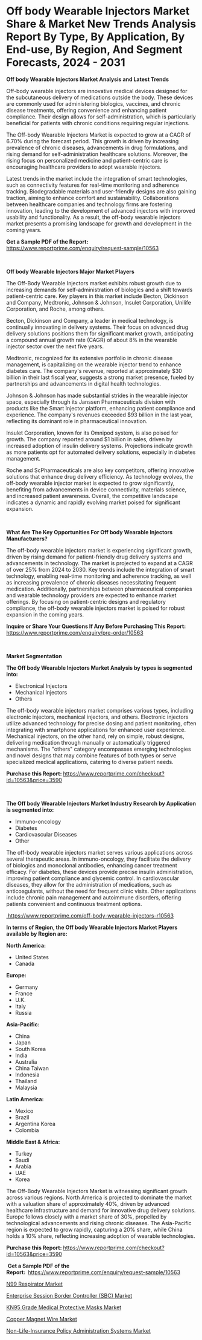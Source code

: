 <p><h1>Off body Wearable Injectors Market Share & Market New Trends Analysis Report By Type, By Application, By End-use, By Region, And Segment Forecasts, 2024 - 2031</h1></p><p><strong>Off body Wearable Injectors Market Analysis and Latest Trends</strong></p>
<p><p>Off-body wearable injectors are innovative medical devices designed for the subcutaneous delivery of medications outside the body. These devices are commonly used for administering biologics, vaccines, and chronic disease treatments, offering convenience and enhancing patient compliance. Their design allows for self-administration, which is particularly beneficial for patients with chronic conditions requiring regular injections.</p><p>The Off-body Wearable Injectors Market is expected to grow at a CAGR of 6.70% during the forecast period. This growth is driven by increasing prevalence of chronic diseases, advancements in drug formulations, and rising demand for self-administration healthcare solutions. Moreover, the rising focus on personalized medicine and patient-centric care is encouraging healthcare providers to adopt wearable injectors.</p><p>Latest trends in the market include the integration of smart technologies, such as connectivity features for real-time monitoring and adherence tracking. Biodegradable materials and user-friendly designs are also gaining traction, aiming to enhance comfort and sustainability. Collaborations between healthcare companies and technology firms are fostering innovation, leading to the development of advanced injectors with improved usability and functionality. As a result, the off-body wearable injectors market presents a promising landscape for growth and development in the coming years.</p></p>
<p><strong>Get a Sample PDF of the Report:&nbsp;</strong> <a href="https://www.reportprime.com/enquiry/request-sample/10563?utm_campaign=37&utm_medium=2&utm_source=Github&utm_content=ia&utm_term=28112024&utm_id=off-body-wearable-injectors">https://www.reportprime.com/enquiry/request-sample/10563</a></p>
<p>&nbsp;</p>
<p><strong>Off body Wearable Injectors Major Market Players</strong></p>
<p><p>The Off-Body Wearable Injectors market exhibits robust growth due to increasing demands for self-administration of biologics and a shift towards patient-centric care. Key players in this market include Becton, Dickinson and Company, Medtronic, Johnson & Johnson, Insulet Corporation, Unilife Corporation, and Roche, among others.</p><p>Becton, Dickinson and Company, a leader in medical technology, is continually innovating in delivery systems. Their focus on advanced drug delivery solutions positions them for significant market growth, anticipating a compound annual growth rate (CAGR) of about 8% in the wearable injector sector over the next five years.</p><p>Medtronic, recognized for its extensive portfolio in chronic disease management, is capitalizing on the wearable injector trend to enhance diabetes care. The company's revenue, reported at approximately $30 billion in their last fiscal year, suggests a strong market presence, fueled by partnerships and advancements in digital health technologies.</p><p>Johnson & Johnson has made substantial strides in the wearable injector space, especially through its Janssen Pharmaceuticals division with products like the Smart Injector platform, enhancing patient compliance and experience. The company's revenues exceeded $93 billion in the last year, reflecting its dominant role in pharmaceutical innovation.</p><p>Insulet Corporation, known for its Omnipod system, is also poised for growth. The company reported around $1 billion in sales, driven by increased adoption of insulin delivery systems. Projections indicate growth as more patients opt for automated delivery solutions, especially in diabetes management.</p><p>Roche and ScPharmaceuticals are also key competitors, offering innovative solutions that enhance drug delivery efficiency. As technology evolves, the off-body wearable injector market is expected to grow significantly, benefiting from advancements in device connectivity, materials science, and increased patient awareness. Overall, the competitive landscape indicates a dynamic and rapidly evolving market poised for significant expansion.</p></p>
<p>&nbsp;</p>
<p><strong>What Are The Key Opportunities For Off body Wearable Injectors Manufacturers?</strong></p>
<p><p>The off-body wearable injectors market is experiencing significant growth, driven by rising demand for patient-friendly drug delivery systems and advancements in technology. The market is projected to expand at a CAGR of over 25% from 2024 to 2030. Key trends include the integration of smart technology, enabling real-time monitoring and adherence tracking, as well as increasing prevalence of chronic diseases necessitating frequent medication. Additionally, partnerships between pharmaceutical companies and wearable technology providers are expected to enhance market offerings. By focusing on patient-centric designs and regulatory compliance, the off-body wearable injectors market is poised for robust expansion in the coming years.</p></p>
<p><strong>Inquire or Share Your Questions If Any Before Purchasing This Report:</strong> <a href="https://www.reportprime.com/enquiry/pre-order/10563?utm_campaign=37&utm_medium=2&utm_source=Github&utm_content=ia&utm_term=28112024&utm_id=off-body-wearable-injectors">https://www.reportprime.com/enquiry/pre-order/10563</a></p>
<p>&nbsp;</p>
<p><strong>Market Segmentation</strong></p>
<p><strong>The Off body Wearable Injectors Market Analysis by types is segmented into:</strong></p>
<p><ul><li>Electronical Injectors</li><li>Mechanical Injectors</li><li>Others</li></ul></p>
<p><p>The off-body wearable injectors market comprises various types, including electronic injectors, mechanical injectors, and others. Electronic injectors utilize advanced technology for precise dosing and patient monitoring, often integrating with smartphone applications for enhanced user experience. Mechanical injectors, on the other hand, rely on simple, robust designs, delivering medication through manually or automatically triggered mechanisms. The "others" category encompasses emerging technologies and novel designs that may combine features of both types or serve specialized medical applications, catering to diverse patient needs.</p></p>
<p><strong>Purchase this Report:&nbsp;</strong><a href="https://www.reportprime.com/checkout?id=10563&price=3590&utm_campaign=37&utm_medium=2&utm_source=Github&utm_content=ia&utm_term=28112024&utm_id=off-body-wearable-injectors">https://www.reportprime.com/checkout?id=10563&price=3590</a></p>
<p>&nbsp;</p>
<p><strong>The Off body Wearable Injectors Market Industry Research by Application is segmented into:</strong></p>
<p><ul><li>Immuno-oncology</li><li>Diabetes</li><li>Cardiovascular Diseases</li><li>Other</li></ul></p>
<p><p>The off-body wearable injectors market serves various applications across several therapeutic areas. In immuno-oncology, they facilitate the delivery of biologics and monoclonal antibodies, enhancing cancer treatment efficacy. For diabetes, these devices provide precise insulin administration, improving patient compliance and glycemic control. In cardiovascular diseases, they allow for the administration of medications, such as anticoagulants, without the need for frequent clinic visits. Other applications include chronic pain management and autoimmune disorders, offering patients convenient and continuous treatment options.</p></p>
<p><a href="https://www.reportprime.com/off-body-wearable-injectors-r10563?utm_campaign=37&utm_medium=2&utm_source=Github&utm_content=ia&utm_term=28112024&utm_id=off-body-wearable-injectors">&nbsp;https://www.reportprime.com/off-body-wearable-injectors-r10563</a></p>
<p><strong>In terms of Region, the Off body Wearable Injectors Market Players available by Region are:</strong></p>
<p>
    <p> <strong> North America: </strong>
        <ul>
            <li>United States</li>
            <li>Canada</li>
        </ul>
        </p> 
    <p> <strong> Europe: </strong>
        <ul>
            <li>Germany</li>
            <li>France</li>
            <li>U.K.</li>
            <li>Italy</li>
            <li>Russia</li>
        </ul>
        </p> 
    <p> <strong> Asia-Pacific: </strong>
        <ul>
            <li>China</li>
            <li>Japan</li>
            <li>South Korea</li>
            <li>India</li>
            <li>Australia</li>
            <li>China Taiwan</li>
            <li>Indonesia</li>
            <li>Thailand</li>
            <li>Malaysia</li>
        </ul>
        </p> 
    <p> <strong> Latin America: </strong>
        <ul>
            <li>Mexico</li>
            <li>Brazil</li>
            <li>Argentina Korea</li>
            <li>Colombia</li>
        </ul>
        </p> 
    <p> <strong> Middle East & Africa: </strong>
        <ul>
            <li>Turkey</li>
            <li>Saudi</li>
            <li>Arabia</li>
            <li>UAE</li>
            <li>Korea</li>
        </ul>
    </p>
    </p>
<p><p>The Off-Body Wearable Injectors Market is witnessing significant growth across various regions. North America is projected to dominate the market with a valuation share of approximately 40%, driven by advanced healthcare infrastructure and demand for innovative drug delivery solutions. Europe follows closely with a market share of 30%, propelled by technological advancements and rising chronic diseases. The Asia-Pacific region is expected to grow rapidly, capturing a 20% share, while China holds a 10% share, reflecting increasing adoption of wearable technologies.</p></p>
<p><strong>Purchase this Report: </strong><a href="https://www.reportprime.com/checkout?id=10563&price=3590&utm_campaign=37&utm_medium=2&utm_source=Github&utm_content=ia&utm_term=28112024&utm_id=off-body-wearable-injectors">https://www.reportprime.com/checkout?id=10563&price=3590</a></p>
<p>&nbsp;<strong>Get a Sample PDF of the Report:&nbsp;&nbsp;</strong><a href="https://www.reportprime.com/enquiry/request-sample/10563?utm_campaign=37&utm_medium=2&utm_source=Github&utm_content=ia&utm_term=28112024&utm_id=off-body-wearable-injectors">https://www.reportprime.com/enquiry/request-sample/10563</a></p>
<p><strong></strong></p>
<p><p><a href="https://github.com/joannesouthgate/Market-Research-Report-List-5/blob/main/n99-respirator-market.md?utm_campaign=37&utm_medium=2&utm_source=Github&utm_content=ia&utm_term=28112024&utm_id=off-body-wearable-injectors">N99 Respirator Market</a></p><p><a href="https://issuu.com/reportprime-2/docs/enterprise-session-border-controlle_f6286accf48409?utm_campaign=37&utm_medium=2&utm_source=Github&utm_content=ia&utm_term=28112024&utm_id=off-body-wearable-injectors">Enterprise Session Border Controller (SBC) Market</a></p><p><a href="https://github.com/DianaWilson796/Market-Research-Report-List-1/blob/main/kn95-grade-medical-protective-masks-market.md?utm_campaign=37&utm_medium=2&utm_source=Github&utm_content=ia&utm_term=28112024&utm_id=off-body-wearable-injectors">KN95 Grade Medical Protective Masks Market</a></p><p><a href="https://www.linkedin.com/pulse/latest-copper-magnet-wire-market-research-size-share-analysis-xohff?utm_campaign=37&utm_medium=2&utm_source=Github&utm_content=ia&utm_term=28112024&utm_id=off-body-wearable-injectors">Copper Magnet Wire Market</a></p><p><a href="https://issuu.com/reportprime-2/docs/non-life-insurance-policy-administr_8b9ec154813cd9?utm_campaign=37&utm_medium=2&utm_source=Github&utm_content=ia&utm_term=28112024&utm_id=off-body-wearable-injectors">Non-Life-Insurance Policy Administration Systems Market</a></p></p>
